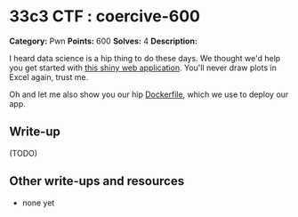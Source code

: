 # 33c3 CTF : coercive-600

**Category:** Pwn
**Points:** 600
**Solves:** 4
**Description:**

I heard data science is a hip thing to do these days. We thought we'd help you get started with [this shiny web application](http://78.46.224.94/). You'll never draw plots in Excel again, trust me.

Oh and let me also show you our hip [Dockerfile](coercive.tar.xz), which we use to deploy our app.

## Write-up

(TODO)

## Other write-ups and resources

* none yet
